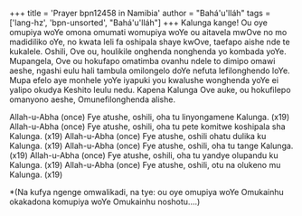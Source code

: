 +++
title = 'Prayer bpn12458 in Namibia'
author = "Bahá'u'lláh"
tags = ['lang-hz', 'bpn-unsorted', "Bahá'u'lláh"]
+++
Kalunga kange! Ou oye omupiya woYe omona omumati womupiya woYe ou aitavela mwOve no mo madidiliko oYe, no kwata leli fa oshipala shaye kwOve, taefapo aishe nde te kukalele. Oshili, Ove ou, houlikile onghenda nonghenda yo kombada yoYe. 
	Mupangela, Ove ou hokufapo omatimba ovanhu ndele to dimipo omawi aeshe, ngashi eulu hali tambula omilongelo doYe nefuta lefilonghendo loYe. Mupa efelo aye monhele yoYe iyapuki you kwalushe wonghenda yoYe ei yalipo okudya Keshito leulu nedu. Kapena Kalunga Ove auke, ou hokufilepo omanyono aeshe, Omunefilonghenda alishe. 

Allah-u-Abha (once)	
Fye atushe, oshili, oha tu linyongamene Kalunga. (x19)
Allah-u-Abha (once)
Fye atushe, oshili, oha tu pete komitwe koshipala sha Kalunga. (x19)
Allah-u-Abha (once)
Fye atushe, oshili ohatu dulika ku Kalunga. (x19)
Allah-u-Abha (once)
Fye atushe, oshili, oha tu tange Kalunga. (x19)
Allah-u-Abha (once)
Fye atushe, oshili, oha tu yandye olupandu ku Kalunga. (x19)
Allah-u-Abha (once)
Fye atushe, oshili, otu na olukeno mu Kalunga. (x19)

*(Na kufya ngenge omwalikadi, na tye: ou oye omupiya woYe Omukainhu okakadona komupiya woYe Omukainhu noshotu....)
